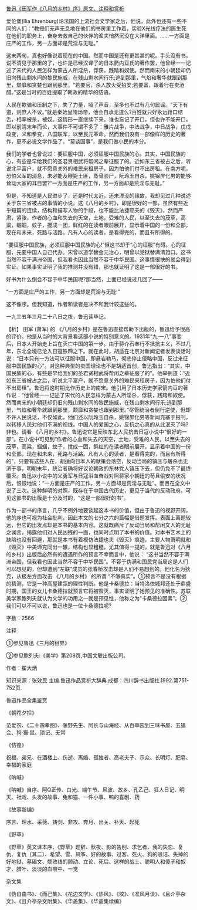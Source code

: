 [鲁迅《田军作《八月的乡村》序》原文、注释和赏析](https://www.vrrw.net/wx/9778.html)

爱伦堡(Ilia Ehrenburg)论法国的上流社会文学家之后，他说，此外也还有一些不同的人们：“教授们无声无息地在他们的书房里工作着，实验X光线疗法的医生死在他们的职务上，奋身去救自己的伙伴的渔夫悄然沉没在大洋里面。……一方面是庄严的工作，另一方面却是荒淫与无耻。”

这末两句，真也好像说着现在的中国。然而中国是还有更其甚的呢。手头没有书，说不清见于那里的了，也许是已经汉译了的日本箭内亘氏的著作罢，他曾经一一记述了宋代的人民怎样为蒙古人所淫杀，俘获，践踏和奴使。然而南宋的小朝廷却仍旧向残山剩水间的黎民施威，在残山剩水间行乐;逃到那里，气焰和奢华就跟到那里，颓靡和贪婪也跟到那里。“若要官，杀人放火受招安;若要富，跟着行在卖酒醋。”这是当时的百姓提取了朝政的精华的结语。

人民在欺骗和压制之下，失了力量，哑了声音，至多也不过有几句民谣。“天下有道，则庶人不议。”就是秦始皇隋炀帝，他会自承无道么?百姓就只好永远箝口结舌，相率被杀，被奴。这情形一直继续下来，谁也忘记了开口，但也许不能开口。即以前清末年而论，大事件不可谓不多了：雅片战争，中法战争，中日战争，戊戌政变，义和拳变，八国联军，以至民元革命。然而我们没有一部像样的历史的著作，更不必说文学作品了。“莫谈国事”，是我们做小民的本分。

我们的学者也曾说过：要征服中国，必须征服中国民族的心。其实，中国民族的心，有些是早给我们的圣君贤相武将帮闲之辈征服了的。近如东三省被占之后，听说北平富户，就不愿意关外的难民来租房子，因为怕他们付不出房租。在南方呢，恐怕义军的消息，未必能及鞭毙土匪，蒸骨验尸，阮玲玉自杀，姚锦屏化男的能够耸动大家的耳目罢?“一方面是庄严的工作，另一方面却是荒淫与无耻。”

但是，不知道是人民进步了，还是时代太近，还未湮没的缘故，我却见过几种说述关于东三省被占的事情的小说。这《八月的乡村》，即是很好的一部，虽然有些近乎短篇的连续，结构和描写人物的手段，也不能比法捷耶夫的《毁灭》，然而严肃，紧张，作者的心血和失去的天空，土地，受难的人民，以至失去的茂草，高粱，蝈蝈，蚊子，搅成一团，鲜红的在读者眼前展开，显示着中国的一份和全部，现在和未来，死路与活路。凡有人心的读者，是看得完的，而且有所得的。

“要征服中国民族，必须征服中国民族的心!”但这书却于“心的征服”有碍。心的征服，先要中国人自己代办。宋曾以道学替金元治心，明曾以党狱替满清箝口。这书当然不容于满洲帝国，但我看也因此当然不容于中华民国。这事情很快的就会得到实证。如果事实证明了我的推测并没有错，那也就证明了这是一部很好的书。

好书为什么倒会不容于中华民国呢?那当然，上面已经说过几回了——

“一方面是庄严的工作，另一方面却是荒淫与无耻!”

这不像序。但我知道，作者和读者是决不和我计较这些的。

一九三五年三月二十八日之夜，鲁迅读毕记。



【析】 田军 (萧军) 的 《八月的乡村》是在鲁迅直接帮助下出版的，鲁迅给予很高的评价。他是从当时的大背景看这部小说的特别意义的。1931年“九·一八”事变后，日本人开始走上旨在灭亡中国的第一步。由于蒋介石奉行不抵抗主义，不过几年，东北全境已沦入日寇铁蹄之下。就在此时，胡适在北京对新闻记者发表谈话时说：“日本只有一方法可以征服中国，即悬岩勒马，彻底停止侵略中国，反过来征服中国民族的心”。对这种典型的卖国理论也不是胡适首创，鲁迅指出：“其实，中国民族的心，有些是早给我们的圣君贤相武将帮闲之辈征服了的”。他举例道：“近如东三省被占之后，听说北平富户，就不愿意关外的难民来租房子，因为怕他们付不出房租”。鲁迅将这时期比作历史上的南宋。他引用了日本历史学家箭内亘的著作说：“他曾经一一记述了宋代的人民怎样为蒙古人所淫杀，俘获，践踏和奴使。然而南宋的小朝廷却仍旧向残山剩水间的黎民施威，在残山剩水间行乐;逃到那里，气焰和奢华就跟到那里，颓靡和贪婪也跟到那里。”尽管统治者倒行逆使，但却不许人民说话，不仅如此，他们还以阮玲玉自杀，姚锦屏化男等新闻充塞于报刊，以转移人民对他们不满的视线。中国人的爱国之心，反抗之心真的从此泯灭了吗? 非也。请看 《八月的乡村》。鲁迅说它是反映东北人民抗击日寇小说中“很好的一部”。在小说中可见到“作者的心血和失去的天空，土地，受难的人民，以至失去的茂草，高粱，蝈蝈，蚊子，搅成一团，鲜红的在读者眼前展开，显示着中国的一份和全部，现在和未来，死路与活路。凡有人心的读者，是看得完的，而且有所得的”，只要有这些人在，胡适向日本人的献策会落空，反动当局的镇压与屠杀也无济于事，明朝末年，统治者确将好议论朝政的东林党人镇压下去，但仍免不了最终覆灭。鲁迅以小说中的义勇军与日寇浴血奋战对照蒋家小朝廷的苟且偷安的状况后，恨恨地说：“一方面是庄严的工作，另一方面却是荒淫与无耻”。而且在全文中说了三次。这种鲜明的对照，既存在于中国古代历史，更见于当代的反动政府。可见这部书的出版是十分及时的，“这是一部很好的书”。

作为一部书的序言，几乎不例外地要谈起这本书的价值，但由于鲁迅的视野开阔，他的序也可视为社会批判，因此本文的七分之六的篇幅是借题发挥。表面上离题较远，但它的出发点却是本书的基本内容。这就既痛斥了反动当局和帮闲文人的无耻之谰言，揭露他们对人民凶残的一面，也同时点明了本书的价值。对本书艺术上的缺陷也没有回避，那就是本书有着模仿法捷也夫《毁灭》痕迹，主要人物萧明就和《毁灭》中美谛克同出一辙，结构也显粗糙，尤其值得一提的，就是鲁迅对《八月的乡村》出版后必然有的遭遇所作的预言不幸而言中，他说： “这书当然不容于满洲帝国，但我看也因此当然不容于中华民国”。不容于伪满和国民党当局这是人们可以想见的，但却遭到“左联”成员的张春桥攻击却是人们不易想到的。他化名为狄克，从极左方面攻击 《八月的乡村》 的所谓 “不够真实”。①预言不是没有根据的猜测，它是一种高屋建瓴的理性判断。他是卡桑德拉：当特洛依城邦还处于鼎盛时期，国王的女儿卡桑德拉就预言它将被毁灭，事实证明了她预见的准确性。苏联美学家鲍列夫就认为文学的功用之一就是预见性，他称之为“卡桑德拉因素”。②我们可以不可以说，鲁迅也是一位卡桑德拉呢?

字数：2566

注释

①参见鲁迅《三月的租界》

②参见鲍列夫:《美学》第208页,中国文联出版公司。

作者：翟大炳

知识来源：张效民 主编.鲁迅作品赏析大辞典.成都：四川辞书出版社.1992.第751-752页.

鲁迅作品全集鉴赏

《朝花夕拾》

范爱农、《二十四孝图》、藤野先生、阿长与山海经、从百草园到三味书屋、五猖会、狗·猫·鼠、琐记、无常

《仿徨》

祝福、弟兄、在酒楼上、伤逝、离婚、孤独者、高老夫子、示众、长明灯、肥皂、幸福的家庭

《呐喊》

《呐喊》自序、阿Q正传、白光、端午节、风波、故乡、孔乙己、狂人日记、明天、社戏、头发的故事、兔和猫、一件小事、鸭的喜剧、药

《故事新编》

序言、理水、采薇、铸剑、非攻、奔月、出关、补天、起死

《野草》

《野草》英文译本序、《野草》题辞、秋夜、影的告别、求乞者、我的失恋、复仇、复仇〔其二〕、希望、雪、风筝、好的故事、过客、死火、狗的驳诘、失掉的好地狱、墓碣文、颓败线的颤动、立论、死后、这样的战士、聪明人和傻子和奴才、腊叶、淡淡的血痕中、一觉

杂文集

《伪自由书》、《而己集》、《花边文学》、《热风》、《坟》、《准风月谈》、《且介亭杂文》、《且介亭杂文附集》、《华盖集》、《华盖集续编》

